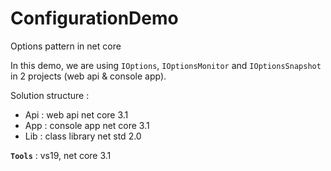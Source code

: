 # ConfigurationDemo

Options pattern in net core

In this demo, we are using `IOptions`, `IOptionsMonitor` and `IOptionsSnapshot` in 2 projects (web api & console app).

Solution structure :
- Api : web api net core 3.1
- App : console app net core 3.1
- Lib : class library net std 2.0

**`Tools`** : vs19, net core 3.1
